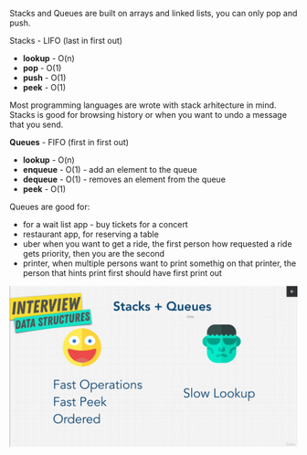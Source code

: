 Stacks and Queues are built on arrays and linked lists, you can only pop and push.

Stacks - LIFO (last in first out)

- **lookup** - O(n)
- **pop** - O(1)
- **push** - O(1)
- **peek** - O(1)

 Most programming languages are wrote with stack  arhitecture in mind. 
 Stacks is good for browsing history or when you want to undo a message that you send.


 **Queues** - FIFO (first in first out)

- **lookup** - O(n)
- **enqueue** - O(1) - add an element to the queue
- **dequeue** - O(1) - removes an element from the queue 
- **peek** - O(1)


Queues are good for:

- for a wait list app - buy tickets for a concert
- restaurant app, for reserving a table 
- uber when you want to get a ride, the first person how requested a ride gets priority, then you are the second 
- printer, when multiple persons want to print somethig on that printer, the person that hints print first should have first print out

![stacks and queues](../resources/stacks-and-queues.png)